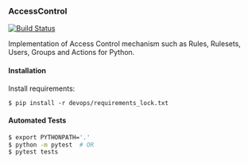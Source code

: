 ### AccessControl

[![Build Status](https://travis-ci.com/rohithpr/AccessControl.svg?branch=master)](https://travis-ci.com/rohithpr/AccessControl)

Implementation of Access Control mechanism such as Rules, Rulesets, Users, Groups and Actions for Python.

#### Installation

Install requirements:

`$ pip install -r devops/requirements_lock.txt`


#### Automated Tests

```sh
$ export PYTHONPATH='.'
$ python -m pytest  # OR
$ pytest tests
```
